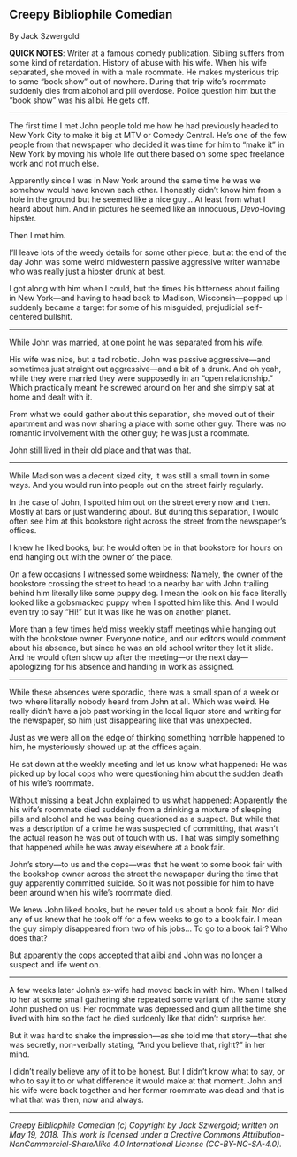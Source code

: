 ## Creepy Bibliophile Comedian

By Jack Szwergold

**QUICK NOTES**: Writer at a famous comedy publication. Sibling suffers from some kind of retardation. History of abuse with his wife. When his wife separated, she moved in with a male roommate. He makes mysterious trip to some “book show” out of nowhere. During that trip wife’s roommate suddenly dies from alcohol and pill overdose. Police question him but the “book show” was his alibi. He gets off.

***

The first time I met John people told me how he had previously headed to New York City to make it big at MTV or Comedy Central. He’s one of the few people from that newspaper who decided it was time for him to “make it” in New York by moving his whole life out there based on some spec freelance work and not much else.

Apparently since I was in New York around the same time he was we somehow would have known each other. I honestly didn’t know him from a hole in the ground but he seemed like a nice guy… At least from what I heard about him. And in pictures he seemed like an innocuous, *Devo*-loving hipster.

Then I met him.

I’ll leave lots of the weedy details for some other piece, but at the end of the day John was some weird midwestern passive aggressive writer wannabe who was really just a hipster drunk at best.

I got along with him when I could, but the times his bitterness about failing in New York—and having to head back to Madison, Wisconsin—popped up I suddenly became a target for some of his misguided, prejudicial self-centered bullshit.

***

While John was married, at one point he was separated from his wife.

His wife was nice, but a tad robotic. John was passive aggressive—and sometimes just straight out aggressive—and a bit of a drunk. And oh yeah, while they were married they were supposedly in an “open relationship.” Which practically meant he screwed around on her and she simply sat at home and dealt with it.

From what we could gather about this separation, she moved out of their apartment and was now sharing a place with some other guy. There was no romantic involvement with the other guy; he was just a roommate.

John still lived in their old place and that was that.

***

While Madison was a decent sized city, it was still a small town in some ways. And you would run into people out on the street fairly regularly.

In the case of John, I spotted him out on the street every now and then. Mostly at bars or just wandering about. But during this separation, I would often see him at this bookstore right across the street from the newspaper’s offices.

I knew he liked books, but he would often be in that bookstore for hours on end hanging out with the owner of the place.

On a few occasions I witnessed some weirdness: Namely, the owner of the bookstore crossing the street to head to a nearby bar with John trailing behind him literally like some puppy dog. I mean the look on his face literally looked like a gobsmacked puppy when I spotted him like this. And I would even try to say “Hi!” but it was like he was on another planet.

More than a few times he’d miss weekly staff meetings while hanging out with the bookstore owner. Everyone notice, and our editors would comment about his absence, but since he was an old school writer they let it slide. And he would often show up after the meeting—or the next day—apologizing for his absence and handing in work as assigned.

***

While these absences were sporadic, there was a small span of a week or two where literally nobody heard from John at all. Which was weird. He really didn’t have a job past working in the local liquor store and writing for the newspaper, so him just disappearing like that was unexpected.

Just as we were all on the edge of thinking something horrible happened to him, he mysteriously showed up at the offices again.

He sat down at the weekly meeting and let us know what happened: He was picked up by local cops who were questioning him about the sudden death of his wife’s roommate.

Without missing a beat John explained to us what happened: Apparently the his wife’s roommate died suddenly from a drinking a mixture of sleeping pills and alcohol and he was being questioned as a suspect. But while that was a description of a crime he was suspected of committing, that wasn’t the actual reason he was out of touch with us. That was simply something that happened while he was away elsewhere at a book fair.

John’s story—to us and the cops—was that he went to some book fair with the bookshop owner across the street the newspaper during the time that guy apparently committed suicide. So it was not possible for him to have been around when his wife’s roommate died.

We knew John liked books, but he never told us about a book fair. Nor did any of us knew that he took off for a few weeks to go to a book fair. I mean the guy simply disappeared from two of his jobs… To go to a book fair? Who does that?

But apparently the cops accepted that alibi and John was no longer a suspect and life went on.

***

A few weeks later John’s ex-wife had moved back in with him. When I talked to her at some small gathering she repeated some variant of the same story John pushed on us: Her roommate was depressed and glum all the time she lived with him so the fact he died suddenly like that didn’t surprise her.

But it was hard to shake the impression—as she told me that story—that she was secretly, non-verbally stating, “And you believe that, right?” in her mind.

I didn’t really believe any of it to be honest. But I didn’t know what to say, or who to say it to or what difference it would make at that moment. John and his wife were back together and her former roommate was dead and that is what that was then, now and always.

***

*Creepy Bibliophile Comedian (c) Copyright by Jack Szwergold; written on May 19, 2018. This work is licensed under a Creative Commons Attribution-NonCommercial-ShareAlike 4.0 International License (CC-BY-NC-SA-4.0).*